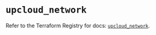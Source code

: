 # `upcloud_network`

Refer to the Terraform Registry for docs: [`upcloud_network`](https://registry.terraform.io/providers/upcloudltd/upcloud/5.11.0/docs/resources/network).
